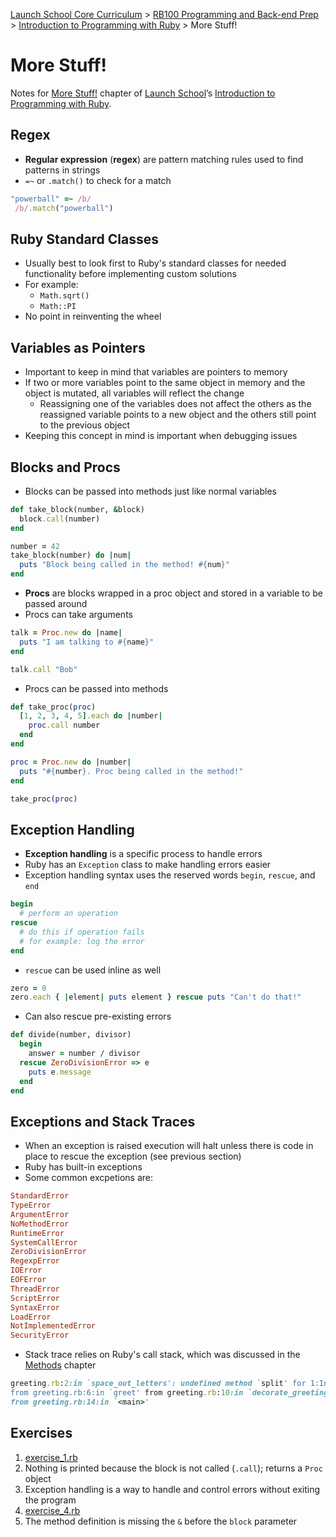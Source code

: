 [Launch School Core Curriculum](/README.md) >
[RB100 Programming and Back-end Prep](/rb100/rb100_notes.md) >
[Introduction to Programming with Ruby](/rb100/introduction_to_programming_with_ruby/introduction_to_programming_with_ruby_notes.md) >
More Stuff!

# More Stuff!

Notes for [More Stuff!](https://launchschool.com/books/ruby/read/more_stuff) chapter of [Launch School](https://launchschool.com)’s [Introduction to Programming with Ruby](https://launchschool.com/books/ruby).

## Regex
* **Regular expression** (**regex**) are pattern matching rules used to find patterns in strings
* `=~` or `.match()` to check for a match
```ruby
"powerball" =~ /b/
 /b/.match("powerball")
```

## Ruby Standard Classes
* Usually best to look first to Ruby's standard classes for needed functionality before implementing custom solutions
* For example:
  * `Math.sqrt()`
  * `Math::PI`
* No point in reinventing the wheel

## Variables as Pointers
* Important to keep in mind that variables are pointers to memory
* If two or more variables point to the same object in memory and the object is mutated, all variables will reflect the change
  * Reassigning one of the variables does not affect the others as the reassigned variable points to a new object and the others still point to the previous object
* Keeping this concept in mind is important when debugging issues

## Blocks and Procs
* Blocks can be passed into methods just like normal variables
```ruby
def take_block(number, &block)
  block.call(number)
end

number = 42
take_block(number) do |num|
  puts "Block being called in the method! #{num}"
end
```
* **Procs** are blocks wrapped in a proc object and stored in a variable to be passed around
* Procs can take arguments
```ruby
talk = Proc.new do |name|
  puts "I am talking to #{name}"
end

talk.call "Bob"
```
* Procs can be passed into methods
```ruby
def take_proc(proc)
  [1, 2, 3, 4, 5].each do |number|
    proc.call number
  end
end

proc = Proc.new do |number|
  puts "#{number}. Proc being called in the method!"
end

take_proc(proc)
```

## Exception Handling
* **Exception handling** is a specific process to handle errors
* Ruby has an `Exception` class to make handling errors easier
* Exception handling syntax uses the reserved words `begin`, `rescue`, and `end`
```ruby
begin
  # perform an operation
rescue
  # do this if operation fails
  # for example: log the error
end
```
* `rescue` can be used inline as well
```ruby
zero = 0
zero.each { |element| puts element } rescue puts "Can't do that!"
```
* Can also rescue pre-existing errors
```ruby
def divide(number, divisor)
  begin
    answer = number / divisor
  rescue ZeroDivisionError => e
    puts e.message
  end
end
```

## Exceptions and Stack Traces
* When an exception is raised execution will halt unless there is code in place to rescue the exception (see previous section)
* Ruby has built-in exceptions
* Some common excpetions are:
```ruby
StandardError
TypeError
ArgumentError
NoMethodError
RuntimeError
SystemCallError
ZeroDivisionError
RegexpError
IOError
EOFError
ThreadError
ScriptError
SyntaxError
LoadError
NotImplementedError
SecurityError
```
* Stack trace relies on Ruby's call stack, which was discussed in the [Methods](methods/notes.md) chapter
```ruby
greeting.rb:2:in `space_out_letters': undefined method `split' for 1:Integer (NoMethodError)
from greeting.rb:6:in `greet' from greeting.rb:10:in `decorate_greeting'
from greeting.rb:14:in `<main>'
```

## Exercises
1. [exercise_1.rb](exercise_1.rb)
1. Nothing is printed because the block is not called (`.call`); returns a `Proc` object
1. Exception handling is a way to handle and control errors without exiting the program
1. [exercise_4.rb](exercise_4.rb)
1. The method definition is missing the `&` before the `block` parameter
